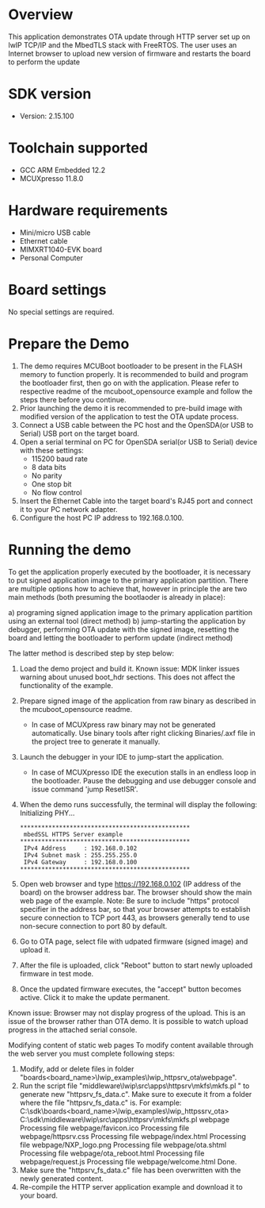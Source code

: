 Overview
========

This application demonstrates OTA update through HTTP server set up on lwIP TCP/IP and the MbedTLS stack with
FreeRTOS. The user uses an Internet browser to upload new version of firmware and restarts the board to perform the update


SDK version
===========
- Version: 2.15.100

Toolchain supported
===================
- GCC ARM Embedded  12.2
- MCUXpresso  11.8.0

Hardware requirements
=====================
- Mini/micro USB cable
- Ethernet cable
- MIMXRT1040-EVK board
- Personal Computer

Board settings
==============
No special settings are required.

Prepare the Demo
================
1. The demo requires MCUBoot bootloader to be present in the FLASH memory to function properly.
   It is recommended to build and program the bootloader first, then go on with the application.
   Please refer to respective readme of the mcuboot_opensource example and follow the steps there before you continue.
2. Prior launching the demo it is recommended to pre-build image with modified version of the application to test the OTA update process.
3. Connect a USB cable between the PC host and the OpenSDA(or USB to Serial) USB port on the target board.
4. Open a serial terminal on PC for OpenSDA serial(or USB to Serial) device with these settings:
    - 115200 baud rate
    - 8 data bits
    - No parity
    - One stop bit
    - No flow control
5. Insert the Ethernet Cable into the target board's RJ45 port and connect it to your PC network adapter.
6. Configure the host PC IP address to 192.168.0.100.

Running the demo
================
To get the application properly executed by the bootloader, it is necessary to put signed application image to the primary application partition.
There are multiple options how to achieve that, however in principle the are two main methods (both presuming the bootlaoder is already in place):

a)  programing signed application image to the primary application partition using an external tool (direct method)
b)  jump-starting the application by debugger, performing OTA update with the signed image, resetting the board and letting the bootloader to perform update (indirect method)

The latter method is described step by step below:

1.  Load the demo project and build it.
    Known issue: MDK linker issues warning about unused boot_hdr sections. This does not affect the functionality of the example.
    
2.  Prepare signed image of the application from raw binary as described in the mcuboot_opensource readme.
     - In case of MCUXpress raw binary may not be generated automatically. Use binary tools after right clicking Binaries/.axf file in the project tree to generate it manually.
    
3.  Launch the debugger in your IDE to jump-start the application.
     - In case of MCUXpresso IDE the execution stalls in an endless loop in the bootloader. Pause the debugging and use debugger console and issue command 'jump ResetISR'.
     
4.  When the demo runs successfully, the terminal will display the following:
        Initializing PHY...

        ************************************************
         mbedSSL HTTPS Server example
        ************************************************
         IPv4 Address     : 192.168.0.102
         IPv4 Subnet mask : 255.255.255.0
         IPv4 Gateway     : 192.168.0.100
        ************************************************
5. Open web browser and type https://192.168.0.102 (IP address of the board) on the browser address bar.
   The browser should show the main web page of the example.
   Note: Be sure to include "https" protocol specifier in the address bar, so that your browser attempts to establish secure connection to TCP port 443,
   as browsers generally tend to use non-secure connection to port 80 by default.
6. Go to OTA page, select file with udpated firmware (signed image) and upload it.
7. After the file is uploaded, click "Reboot" button to start newly uploaded firmware in test mode.
8. Once the updated firmware executes, the "accept" button becomes active. Click it to make the update permanent.

Known issue:
Browser may not display progress of the upload. This is an issue of the browser rather than OTA demo.
It is possible to watch upload progress in the attached serial console.

Modifying content of static web pages
To modify content available through the web server you must complete following steps:
  1. Modify, add or delete files in folder "boards\<board_name>\lwip_examples\lwip_httpsrv_ota\webpage".
  2. Run the script file "middleware\lwip\src\apps\httpsrv\mkfs\mkfs.pl <directory name>" to generate new "httpsrv_fs_data.c".
     Make sure to execute it from a folder where the file "httpsrv_fs_data.c" is. For example:
        C:\sdk\boards\<board_name>\lwip_examples\lwip_httpssrv_ota> C:\sdk\middleware\lwip\src\apps\httpsrv\mkfs\mkfs.pl webpage
		Processing file webpage/favicon.ico
        Processing file webpage/httpsrv.css
        Processing file webpage/index.html
        Processing file webpage/NXP_logo.png
        Processing file webpage/ota.shtml
        Processing file webpage/ota_reboot.html
        Processing file webpage/request.js
        Processing file webpage/welcome.html
		Done.
  3. Make sure the "httpsrv_fs_data.c" file has been overwritten with the newly generated content.
  4. Re-compile the HTTP server application example and download it to your board. 
